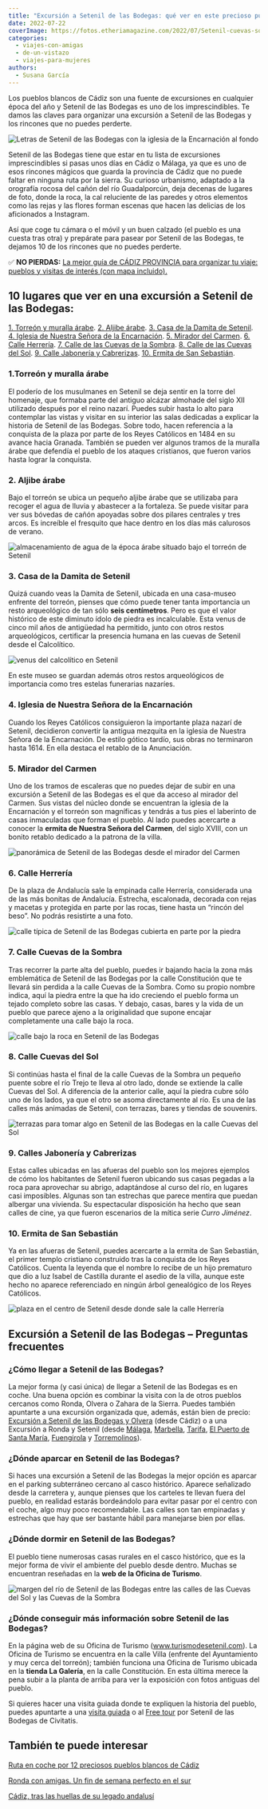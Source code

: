 ```yaml
---
title: "Excursión a Setenil de las Bodegas: qué ver en este precioso pueblo blanco de Cádiz"
date: 2022-07-22
coverImage: https://fotos.etheriamagazine.com/2022/07/Setenil-cuevas-sombra.jpg
categories: 
  - viajes-con-amigas
  - de-un-vistazo
  - viajes-para-mujeres
authors: 
  - Susana García
---
```


[](https://etheriamagazine.com/wp-admin/edit.php?post_type=post)Los pueblos blancos de Cádiz son una fuente de excursiones en cualquier época del año y Setenil de las Bodegas es uno de los imprescindibles. Te damos las claves para organizar una excursión a Setenil de las Bodegas y los rincones que no puedes perderte.

![Letras de Setenil de las Bodegas con la iglesia de la Encarnación al fondo](https://fotos.etheriamagazine.com/2022/07/setenil-letras-mirador-carmen.jpg "Mirador del Carmen. © Susana García/Etheria Magazine")

Setenil de las Bodegas tiene que estar en tu lista de excursiones imprescindibles si 
pasas unos días en Cádiz o Málaga, ya que es uno de esos rincones mágicos que guarda la 
provincia de Cádiz que no puede faltar en ninguna ruta por la sierra. Su curioso 
urbanismo, adaptado a la orografía rocosa del cañón del río Guadalporcún, deja decenas 
de lugares de foto, donde la roca, la cal reluciente de las paredes y otros elementos 
como las rejas y las flores forman escenas que hacen las delicias de los aficionados a 
Instagram. 

Así que coge tu cámara o el móvil y un buen calzado (el pueblo es una cuesta tras otra) 
y prepárate para pasear por Setenil de las Bodegas, te dejamos 10 de los rincones que no 
puedes perderte. 

✅ **NO PIERDAS:** [La mejor guía de CÁDIZ PROVINCIA para organizar tu viaje: pueblos y 
visitas de interés (con mapa 
incluido).](https://etheriamagazine.com/2023/03/06/pueblos-que-ver-en-cadiz/) 

## 10 lugares que ver en una excursión a Setenil de las Bodegas:

[1\. Torreón y muralla árabe](#Torreón). [2\. Aljibe árabe](#Aljibe). [3\. Casa de la 
Damita de Setenil](#Damita). [4\. Iglesia de Nuestra Señora de la 
Encarnación](#Iglesia-Encarnación). [5\. Mirador del Carmen](#Mirador-Carmen). [6\. 
Calle Herrería](#Herrería). [7\. Calle de las Cuevas de la Sombra](#Calle-Sombra). [8\. 
Calle de las Cuevas del Sol](#Calle-Sol). [9\. Calle Jabonería y 
Cabrerizas](#Jabonería-Cabrerizas). [10\. Ermita de San Sebastián](#Ermita-Sebastián). 

### 1.Torreón y muralla árabe

El poderío de los musulmanes en Setenil se deja sentir en la torre del homenaje, que 
formaba parte del antiguo alcázar almohade del siglo XII utilizado después por el reino 
nazarí. Puedes subir hasta lo alto para contemplar las vistas y visitar en su interior 
las salas dedicadas a explicar la historia de Setenil de las Bodegas. Sobre todo, hacen 
referencia a la conquista de la plaza por parte de los Reyes Católicos en 1484 en su 
avance hacia Granada. También se pueden ver algunos tramos de la muralla árabe que 
defendía el pueblo de los ataques cristianos, que fueron varios hasta lograr la 
conquista. 

### 2\. Aljibe árabe

Bajo el torreón se ubica un pequeño aljibe árabe que se utilizaba para recoger el agua 
de lluvia y abastecer a la fortaleza. Se puede visitar para ver sus bóvedas de cañón 
apoyadas sobre dos pilares centrales y tres arcos. Es increíble el fresquito que hace 
dentro en los días más calurosos de verano. 

![almacenamiento de agua de la época árabe situado bajo el torreón de Setenil](https://fotos.etheriamagazine.com/2022/07/setenil-aljibe.jpg "Aljibe de Setenil de las Bodegas. © SG/ Etheria Magazine")

### 3\. Casa de la Damita de Setenil

Quizá cuando veas la Damita de Setenil, ubicada en una casa-museo enfrente del torreón, 
pienses que cómo puede tener tanta importancia un resto arqueológico de tan sólo **seis 
centímetros**. Pero es que el valor histórico de este diminuto ídolo de piedra es 
incalculable. Esta venus de cinco mil años de antigüedad ha permitido, junto con otros 
restos arqueológicos, certificar la presencia humana en las cuevas de Setenil desde el 
Calcolítico. 

![venus del calcolítico en Setenil](https://fotos.etheriamagazine.com/2022/07/Setenil-idolo-calcolitico.jpg "La diminuta damita de Setenil. © SG/ Etheria Magazine")

En este museo se guardan además otros restos arqueológicos de importancia como tres 
estelas funerarias nazaríes. 

### 4\. Iglesia de Nuestra Señora de la Encarnación

Cuando los Reyes Católicos consiguieron la importante plaza nazarí de Setenil, 
decidieron convertir la antigua mezquita en la iglesia de Nuestra Señora de la 
Encarnación. De estilo gótico tardío, sus obras no terminaron hasta 1614. En ella 
destaca el retablo de la Anunciación. 

### 5\. Mirador del Carmen

Uno de los tramos de escaleras que no puedes dejar de subir en una excursión a Setenil 
de las Bodegas es el que da acceso al mirador del Carmen. Sus vistas del núcleo donde se 
encuentran la iglesia de la Encarnación y el torreón son magníficas y tendrás a tus pies 
el laberinto de casas inmaculadas que forman el pueblo. Al lado puedes acercarte a 
conocer la **ermita de Nuestra Señora del Carmen**, del siglo XVIII, con un bonito 
retablo dedicado a la patrona de la villa. 

![panorámica de Setenil de las Bodegas desde el mirador del Carmen](https://fotos.etheriamagazine.com/2022/07/Setenil-mirador-carmen.jpg "Vistas de la iglesia de la Encarnación y el torreón desde el mirador del Carmen. © SG/ Etheria Magazine")

### 6\. Calle Herrería

De la plaza de Andalucía sale la empinada calle Herrería, considerada una de las más 
bonitas de Andalucía. Estrecha, escalonada, decorada con rejas y macetas y protegida en 
parte por las rocas, tiene hasta un “rincón del beso”. No podrás resistirte a una foto. 

![calle típica de Setenil de las Bodegas cubierta en parte por la piedra](https://fotos.etheriamagazine.com/2022/07/Setenil-calle.jpg "La calle Herrería, una de las más bonitas de Setenil. © SG/ Etheria Magazine")

### 7\. Calle Cuevas de la Sombra

Tras recorrer la parte alta del pueblo, puedes ir bajando hacia la zona más emblemática 
de Setenil de las Bodegas por la calle Constitución que te llevará sin perdida a la 
calle Cuevas de la Sombra. Como su propio nombre indica, aquí la piedra entre la que ha 
ido creciendo el pueblo forma un tejado completo sobre las casas. Y debajo, casas, bares 
y la vida de un pueblo que parece ajeno a la originalidad que supone encajar 
completamente una calle bajo la roca. 

![calle bajo la roca en Setenil de las Bodegas](https://fotos.etheriamagazine.com/2022/07/Setenil-cuevas-sombra.jpg "Calle de las Cuevas de la Sombra. © SG/ Etheria Magazine")

### 8\. Calle Cuevas del Sol

Si continúas hasta el final de la calle Cuevas de la Sombra un pequeño puente sobre el 
río Trejo te lleva al otro lado, donde se extiende la calle Cuevas del Sol. A diferencia 
de la anterior calle, aquí la piedra cubre sólo uno de los lados, ya que el otro se 
asoma directamente al río. Es una de las calles más animadas de Setenil, con terrazas, 
bares y tiendas de souvenirs. 

![terrazas para tomar algo en Setenil de las Bodegas en la calle Cuevas del Sol](https://fotos.etheriamagazine.com/2022/07/Setenil-cuevas-sol.jpg "Calle de las Cuevas del Sol. © SG/ Etheria Magazine")

### 9\. Calles Jabonería y Cabrerizas  

Estas calles ubicadas en las afueras del pueblo son los mejores ejemplos de cómo los 
habitantes de Setenil fueron ubicando sus casas pegadas a la roca para aprovechar su 
abrigo, adaptándose al curso del río, en lugares casi imposibles. Algunas son tan 
estrechas que parece mentira que puedan albergar una vivienda. Su espectacular 
disposición ha hecho que sean calles de cine, ya que fueron escenarios de la mítica 
serie _Curro Jiménez_. 

### 10\. Ermita de San Sebastián

Ya en las afueras de Setenil, puedes acercarte a la ermita de San Sebastián, el primer 
templo cristiano construido tras la conquista de los Reyes Católicos. Cuenta la leyenda 
que el nombre lo recibe de un hijo prematuro que dio a luz Isabel de Castilla durante el 
asedio de la villa, aunque este hecho no aparece referenciado en ningún árbol 
genealógico de los Reyes Católicos. 

![plaza en el centro de Setenil desde donde sale la calle Herrería](https://fotos.etheriamagazine.com/2022/07/Setenil-plaza.jpg "La plaza de Andalucía de Setenil de las Bodegas. © SG/ Etheria Magazine")

## Excursión a Setenil de las Bodegas – Preguntas frecuentes

### ¿Cómo llegar a Setenil de las Bodegas?

La mejor forma (y casi única) de llegar a Setenil de las Bodegas es en coche. Una buena 
opción es combinar la visita con la de otros pueblos cercanos como Ronda, Olvera o 
Zahara de la Sierra. Puedes también apuntarte a una excursión organizada que, además, 
están bien de precio: [Excursión a Setenil de las Bodegas y 
Olvera](https://www.civitatis.com/es/cadiz/excursion-ronda-setenil-bodegas/?aid=10211) 
(desde Cádiz) o a una Excursión a Ronda y Setenil (desde [Málaga](https://www.civitatis.com/es/malaga/excursion-ronda-setenil/), 
[Marbella](https://www.civitatis.com/es/marbella/excursion-ronda/?aid=10211), [Tarifa](https://www.civitatis.com/es/tarifa/excursion-ronda-setenil-bodegas/?aid=10211), 
[El Puerto de Santa 
María](https://www.civitatis.com/es/el-puerto-de-santa-maria/excursion-ronda-setenil-bodegas/?aid=10211), 
[Fuengirola](https://www.civitatis.com/es/fuengirola/excursion-ronda-setenil/?aid=10211) 
y [Torremolinos](https://www.civitatis.com/es/torremolinos/excursion-ronda-setenil/?aid=10211)). 

### ¿Dónde aparcar en Setenil de las Bodegas?

Si haces una excursión a Setenil de las Bodegas la mejor opción es aparcar en el parking 
subterráneo cercano al casco histórico. Aparece señalizado desde la carretera y, aunque 
pienses que los carteles te llevan fuera del pueblo, en realidad estarás bordeándolo 
para evitar pasar por el centro con el coche, algo muy poco recomendable. Las calles son 
tan empinadas y estrechas que hay que ser bastante hábil para manejarse bien por ellas. 

### ¿Dónde dormir en Setenil de las Bodegas?

El pueblo tiene numerosas casas rurales en el casco histórico, que es la mejor forma de 
vivir el ambiente del pueblo desde dentro. Muchas se encuentran reseñadas en la **web de 
la Oficina de Turismo**. 

![margen del río de Setenil de las Bodegas entre las calles de las Cuevas del Sol y las Cuevas de la Sombra](https://fotos.etheriamagazine.com/2022/07/setenil-terraza-rio.jpg "Terraza sobre el río entre las calles de las Cuevas de la Sombra y de las Cuevas del Sol. © SG")

### ¿Dónde conseguir más información sobre Setenil de las Bodegas?

En la página web de su Oficina de Turismo (www.turismodesetenil.com). La Oficina de 
Turismo se encuentra en la calle Villa (enfrente del Ayuntamiento y muy cerca del 
torreón); también funciona una Oficina de Turismo ubicada en la **tienda La Galería**, 
en la calle Constitución. En esta última merece la pena subir a la planta de arriba para 
ver la exposición con fotos antiguas del pueblo. 

Si quieres hacer una visita guiada donde te expliquen la historia del pueblo, puedes 
apuntarte a una [visita 
guiada](https://www.civitatis.com/es/setenil-bodegas/visita-guiada-setenil-bodegas/?aid=10211) 
o al [Free 
tour](https://www.civitatis.com/es/setenil-bodegas/free-tour-setenil-bodegas/?aid=10211) 
por Setenil de las Bodegas de Civitatis. 

## También te puede interesar

[Ruta en coche por 12 preciosos pueblos blancos de 
Cádiz](https://etheriamagazine.com/2018/11/02/ruta-por-los-pueblos-blancos-de-cadiz/) 

[Ronda con amigas. Un fin de semana perfecto en el 
sur](https://etheriamagazine.com/2021/11/23/planes-en-ronda-con-amigas/) 

[Cádiz, tras las huellas de su legado 
andalusí](https://etheriamagazine.com/2019/05/20/viajar-con-amigas-que-hacer-en-cadiz/)
